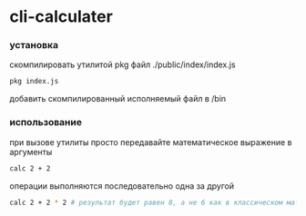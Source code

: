 # cli-calculater  

### установка
скомпилировать утилитой pkg файл ./public/index/index.js  
```sh
pkg index.js
```
добавить скомпилированный исполняемый файл в /bin  

### использование 
при вызове утилиты просто передавайте математическое выражение в аргументы  
```sh
calc 2 + 2
```
операции выполняются последовательно одна за другой  
```sh
calc 2 + 2 * 2 # результат будет равен 8, а не 6 как в классическом математическом выражении
```
